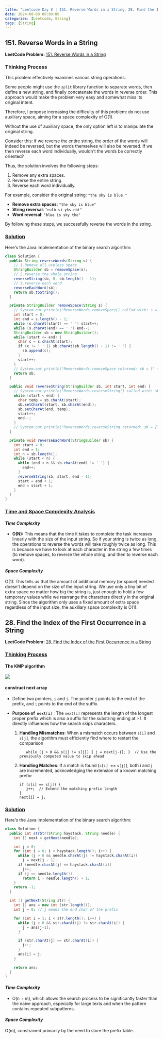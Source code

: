```yaml
---
title: "Leetcode Day 8 | 151. Reverse Words in a String、28. Find the Index of the First Occurrence in a String(KMP)"
date: 2024-08-08 00:00:00
categories: [Leetcode, String]
tags: [String]
---
```

## 151. Reverse Words in a String
**LeetCode Problem:** [151. Reverse Words in a String](https://leetcode.com/problems/reverse-words-in-a-string/description/?envType=problem-list-v2&envId=mc8firmv)

### Thinking Process

This problem effectively examines various string operations.

Some people might use the `split` library function to separate words, then define a new string, and finally concatenate the words in reverse order. This approach would make the problem very easy and somewhat miss its original intent.

Therefore, I propose increasing the difficulty of this problem: do not use auxiliary space, aiming for a space complexity of O(1).

Without the use of auxiliary space, the only option left is to manipulate the original string.

Consider this: if we reverse the entire string, the order of the words will indeed be reversed, but the words themselves will also be reversed. If we then reverse each word individually, wouldn't the words be correctly oriented?

Thus, the solution involves the following steps:
1. Remove any extra spaces.
2. Reverse the entire string.
3. Reverse each word individually.

For example, consider the original string: `"the sky is blue "`

- **Remove extra spaces**: `"the sky is blue"`
- **String reversal**: `"eulb si yks eht"`
- **Word reversal**: `"blue is sky the"`

By following these steps, we successfully reverse the words in the string.

### <u> Solution </u>

Here's the Java implementation of the binary search algorithm:

```java
class Solution {
  public String reverseWords(String s) {
    // 1.Remove all useless space
    StringBuilder sb = removeSpace(s);
    // 2.reverse the whole string
    reverseString(sb, 0, sb.length() - 1);
    // 3.reverse each word
    reverseEachWord(sb);
    return sb.toString();
  }

  private StringBuilder removeSpace(String s) {
    // System.out.println("ReverseWords.removeSpace() called with: s = [" + s + "]");
    int start = 0;
    int end = s.length() - 1;
    while (s.charAt(start) == ' ') start++;
    while (s.charAt(end) == ' ') end--;
    StringBuilder sb = new StringBuilder();
    while (start <= end) {
      char c = s.charAt(start);
      if (c != ' ' || sb.charAt(sb.length() - 1) != ' ') {
        sb.append(c);
      }
      start++;
    }
    // System.out.println("ReverseWords.removeSpace returned: sb = [" + sb + "]");
    return sb;
  }

  public void reverseString(StringBuilder sb, int start, int end) {
    // System.out.println("ReverseWords.reverseString() called with: sb = [" + sb + "], start = [" + start + "], end = [" + end + "]");
    while (start < end) {
      char temp = sb.charAt(start);
      sb.setCharAt(start, sb.charAt(end));
      sb.setCharAt(end, temp);
      start++;
      end--;
    }
    // System.out.println("ReverseWords.reverseString returned: sb = [" + sb + "]");
  }

  private void reverseEachWord(StringBuilder sb) {
    int start = 0;
    int end = 1;
    int n = sb.length();
    while (start < n) {
      while (end < n && sb.charAt(end) != ' ') {
        end++;
      }
      reverseString(sb, start, end - 1);
      start = end + 1;
      end = start + 1;
    }
  }
}
```

### <u>Time and Space Complexity Analysis</u>

#### _Time Complexity_
- **O(N):** This means that the time it takes to complete the task increases linearly with the size of the input string. So if your 
string is twice as long, the operations to reverse the words will take roughly twice as long. This is because we have to
look at each character in the string a few times (to remove spaces, to reverse the whole string, and then to reverse each word).

#### _Space Complexity_
O(1): This tells us that the amount of additional memory (or space) needed doesn't depend on the size of the input string. We use only a tiny bit of extra space no matter how big the string is, just enough to hold a few temporary values while we rearrange the characters directly in the original string.
Since the algorithm only uses a fixed amount of extra space regardless of the input size, the auxiliary space complexity is O(1).



## 28. Find the Index of the First Occurrence in a String
**LeetCode Problem:** [28. Find the Index of the First Occurrence in a String](https://leetcode.com/problems/find-the-index-of-the-first-occurrence-in-a-string/description/?envType=problem-list-v2&envId=mc8firmv)


### <u>Thinking Process</u>
#### The KMP algorithm
![](https://code-thinking.cdn.bcebos.com/gifs/KMP%E7%B2%BE%E8%AE%B22.gif)

#### construct next array
- Define two pointers, `i` and `j`. The pointer `j` points to the end of the prefix, and `i` points to the end of the suffix.
- **Purpose of` next[i]`** : The `next[i]` represents the length of the longest proper prefix which is also a suffix for the substring ending at i-1. It directly influences how the search skips characters.

  1. **Handling Mismatches**: When a mismatch occurs between `s[i]` and `s[j]`, the algorithm must efficiently find where to restart the comparison
     ```
        while (j > 0 && s[i] != s[j]) { j = next[j-1]; }  // Use the previously computed value to skip ahead
     ```
  2. **Handling Matches**: If a match is found (`s[i] `== `s[j]`), both i and j are incremented, acknowledging the extension of a known matching prefix:
     ```
     if (s[i] == s[j]) {
        j++;  // Extend the matching prefix length
     }
     next[i] = j;
     ```
     
### <u> Solution </u>

Here's the Java implementation of the binary search algorithm:

```java
class Solution {
  public int strStr(String haystack, String needle) {
    int [] next = getNext(needle);

    int j = 0;
    for (int i = 0; i < haystack.length(); i++) {
      while (j > 0 && needle.charAt(j) != haystack.charAt(i))
        j = next[j - 1];
      if (needle.charAt(j) == haystack.charAt(i))
        j++;
      if (j == needle.length())
        return i - needle.length() + 1;
    }
    return -1;
  }

  int [] getNext(String str) {
    int [] ans = new int [str.length()];
    int j = 0; // j means the end char of the prefix

    for (int i = 1; i < str.length(); i++) {
      while (j > 0 && str.charAt(j) != str.charAt(i)) {
        j = ans[j-1];
      }

      if (str.charAt(j) == str.charAt(i)) {
        j++;
      }
      ans[i] = j;
    }

    return ans;
  }
}
```

#### _Time Complexity_
- O(n + m), which allows the search process to be significantly faster than the naive approach, especially for large texts and when the pattern contains repeated subpatterns.

#### _Space Complexity_
O(m), constrained primarily by the need to store the prefix table.
